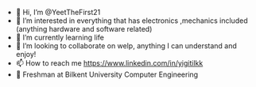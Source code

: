 - 👋 Hi, I’m @YeetTheFirst21
- 👀 I’m interested in everything that has electronics ,mechanics included (anything hardware and software related)
- 🌱 I’m currently learning life
- 💞️ I’m looking to collaborate on welp, anything I can understand and enjoy!
- 📫 How to reach me https://www.linkedin.com/in/yigitilkk
- 🌱 Freshman at Bilkent University Computer Engineering
